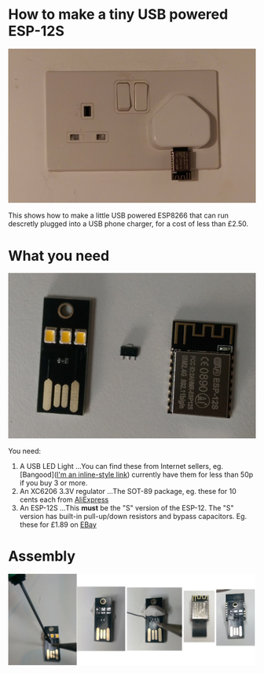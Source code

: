 # How to make a tiny USB powered ESP-12S

![Alt text](/doc/IMAG0624a.jpg?raw=true "Tiny USB powered ESP-12S")

This shows how to make a little USB powered ESP8266 that can run descretly plugged into a USB phone charger, for a cost of less than £2.50.

# What you need

![Alt text](/doc/IMAG0607a.jpg?raw=true "Parts")

You need:
1. A USB LED Light
 ...You can find these from Internet sellers, eg. [Bangood]([I'm an inline-style link](https://www.google.com)) currently have them for less than 50p if you buy 3 or more.
 2. An XC6206 3.3V regulator
  ...The SOT-89 package, eg. these for 10 cents each from [AliExpress](https://www.aliexpress.com/item/20pcs-lot-XC6206P332PR-XC6206P332-XC6206-3-3V-SOT-89/32701818048.html)
 3. An ESP-12S
  ...This **must** be the "S" version of the ESP-12. The "S" version has built-in pull-up/down resistors and bypass capacitors. Eg. these for £1.89 on [EBay](http://www.ebay.co.uk/itm/New-ESP8266-ESP-12S-Serial-Wireless-WIFI-Transceiver-Sender-Receiver-LWIP-AP-STA-/291971729155)
  
# Assembly

![Alt text](/doc/Assembly.jpg?raw=true "Assembly")
